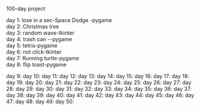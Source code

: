 100-day project

day 1: lose in a sec-Space Dodge -pygame  
day 2: Christmas tree    
day 3: random wave-tkinter    
day 4: trash can --pygame    
day 5: tetris-pygame    
day 6: not click-tkinter    
day 7: Running turtle-pygame    
day 8: flip toast-pygame    

day 9:
day 10:
day 11:
day 12:
day 13:
day 14:
day 15:
day 16:
day 17:
day 18:
day 19:
day 20:
day 21:
day 22:
day 23:
day 24:
day 25:
day 26:
day 27:
day 28:
day 29:
day 30:
day 31:
day 32:
day 33:
day 34:
day 35:
day 36:
day 37:
day 38:
day 39:
day 40:
day 41:
day 42:
day 43:
day 44:
day 45:
day 46:
day 47:
day 48:
day 49:
day 50:
